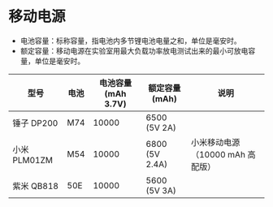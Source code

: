 # 移动电源

- 电池容量：标称容量，指电池内多节锂电池电量之和，单位是毫安时。
- 额定容量：移动电源在实验室用最大负载功率放电测试出来的最小可放电容量，单位是毫安时。

| 型号         | 电池 | 电池容量 (mAh 3.7V) | 额定容量 (mAh) | 说明                             |
| ------------ | ---- | ------------------- | -------------- | -------------------------------- |
| 锤子 DP200   | M74  | 10000               | 6500 (5V 2A)   |                                  |
| 小米 PLM01ZM | M54  | 10000               | 6800 (5V 2.4A) | 小米移动电源（10000 mAh 高配版） |
| 紫米 QB818   | 50E  | 10000               | 5600 (5V 3A)   |                                  |

